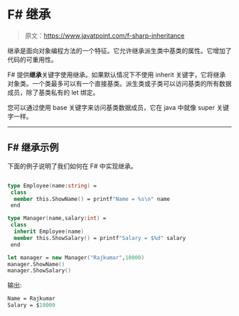 # F# 继承

> 原文：<https://www.javatpoint.com/f-sharp-inheritance>

继承是面向对象编程方法的一个特征。它允许继承派生类中基类的属性。它增加了代码的可重用性。

F# 提供**继承**关键字使用继承。如果默认情况下不使用 inherit 关键字，它将继承对象类。一个类最多可以有一个直接基类。派生类或子类可以访问基类的所有数据成员，除了基类私有的 let 绑定。

您可以通过使用 base 关键字来访问基类数据成员，它在 java 中就像 super 关键字一样。

* * *

## F# 继承示例

下面的例子说明了我们如何在 F# 中实现继承。

```fsharp

type Employee(name:string) =
 class
  member this.ShowName() = printf"Name = %s\n" name
 end

type Manager(name,salary:int) =
 class
  inherit Employee(name)
  member this.ShowSalary() = printf"Salary = $%d" salary
 end

let manager = new Manager("Rajkumar",10000)
manager.ShowName()
manager.ShowSalary()

```

输出:

```fsharp
Name = Rajkumar
Salary = $10000

```
